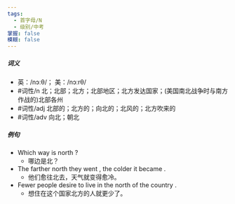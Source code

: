 ```yaml
---
tags:
  - 首字母/N
  - 级别/中考
掌握: false
模糊: false
---
```

##### 词义
- 英：/nɔːθ/； 美：/nɔːrθ/
- #词性/n  北；北部；北方；北部地区；北方发达国家；(美国南北战争时与南方作战的)北部各州
- #词性/adj  北部的；北方的；向北的；北风的；北方吹来的
- #词性/adv  向北；朝北
##### 例句
- Which way is north ?
	- 哪边是北？
- The farther north they went , the colder it became .
	- 他们愈往北去，天气就变得愈冷。
- Fewer people desire to live in the north of the country .
	- 想住在这个国家北方的人就更少了。
